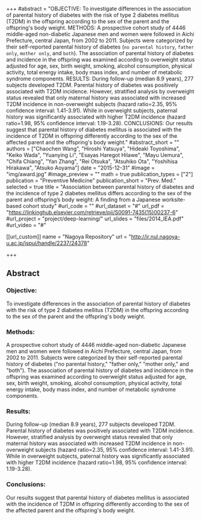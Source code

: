 +++
#abstract = "OBJECTIVE: To investigate differences in the association of parental history of diabetes with the risk of type 2 diabetes mellitus (T2DM) in the offspring according to the sex of the parent and the offspring's body weight. METHODS: A prospective cohort study of 4446 middle-aged non-diabetic Japanese men and women were followed in Aichi Prefecture, central Japan, from 2002 to 2011. Subjects were categorized by their self-reported parental history of diabetes (`no parental history`, `father only`, `mother only`, and `both`). The association of parental history of diabetes and incidence in the offspring was examined according to overweight status adjusted for age, sex, birth weight, smoking, alcohol consumption, physical activity, total energy intake, body mass index, and number of metabolic syndrome components. RESULTS: During follow-up (median 8.9 years), 277 subjects developed T2DM. Parental history of diabetes was positively associated with T2DM incidence. However, stratified analysis by overweight status revealed that only maternal history was associated with increased T2DM incidence in non-overweight subjects (hazard ratio=2.35, 95% confidence interval: 1.41-3.91). While in overweight subjects, paternal history was significantly associated with higher T2DM incidence (hazard ratio=1.98, 95% confidence interval: 1.19-3.28). CONCLUSIONS: Our results suggest that parental history of diabetes mellitus is associated with the incidence of T2DM in offspring differently according to the sex of the affected parent and the offspring's body weight."
#abstract_short = ""
authors = ["Chaochen Wang", "Hiroshi Yatsuya", "Hideaki Toyoshima", "Keiko Wada", "Yuanying Li", "Esayas Haregot Hilawe", "Mayu Uemura", "Chifa Chiang", "Yan Zhang", "Rei Otsuka", "Atsuhiko Ota", "Yoshihisa Hirakawa", "Atsuko Aoyama"]
date = "2015-12-31"
#image = "img/award.jpg"
#image_preview = ""
math = true
publication_types = ["2"]
publication = "Preventive Medicine"
publication_short = "Prev. Med."
selected = true
title = "Association between parental history of diabetes and the incidence of type 2 diabetes mellitus differs according to the sex of the parent and offspring’s body weight: A finding from a Japanese worksite-based cohort study"
#url_code = ""
#url_dataset = "#"
url_pdf = "https://linkinghub.elsevier.com/retrieve/pii/S0091-7435(15)00237-6"
#url_project = "project/deep-learning/"
url_slides = "files/2014_IEA.pdf"
#url_video = "#"

[[url_custom]]
name = "Nagoya Repository"
url = "http://ir.nul.nagoya-u.ac.jp/jspui/handle/2237/24378"

+++

## Abstract

### Objective:
To investigate differences in the association of parental history of diabetes with the risk of type 2 diabetes mellitus (T2DM) in the offspring according to the sex of the parent and the offspring's body weight.

### Methods:
A prospective cohort study of 4446 middle-aged non-diabetic Japanese men and women were followed in Aichi Prefecture, central Japan, from 2002 to 2011. Subjects were categorized by their self-reported parental history of diabetes ("no parental history," "father only," "mother only," and "both"). The association of parental history of diabetes and incidence in the offspring was examined according to overweight status adjusted for age, sex, birth weight, smoking, alcohol consumption, physical activity, total energy intake, body mass index, and number of metabolic syndrome components.

### Results:
During follow-up (median 8.9 years), 277 subjects developed T2DM. Parental history of diabetes was positively associated with T2DM incidence. However, stratified analysis by overweight status revealed that only maternal history was associated with increased T2DM incidence in non-overweight subjects (hazard ratio=2.35, 95% confidence interval: 1.41-3.91). While in overweight subjects, paternal history was significantly associated with higher T2DM incidence (hazard ratio=1.98, 95% confidence interval: 1.19-3.28).

### Conclusions:
Our results suggest that parental history of diabetes mellitus is associated with the incidence of T2DM in offspring differently according to the sex of the affected parent and the offspring's body weight.
